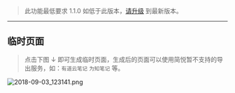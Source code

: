 > 此功能最低要求 1.1.0 如低于此版本，[请升级](http://ksria.com/simpread/) 到最新版本。

------

## 临时页面

> 点击下图 ↓ 即可生成临时页面，生成后的页面可以使用简悦暂不支持的导出服务，如：`有道云笔记` `为知笔记` 等。

![2018-09-03_123141.png](https://i.loli.net/2018/09/03/5b8cb992bf010.png) 